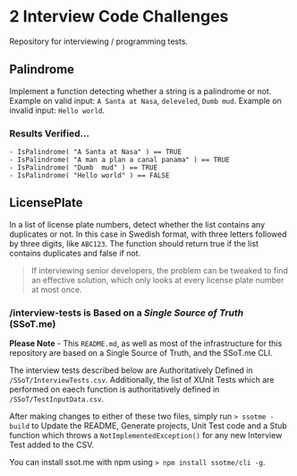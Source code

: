 # 2 Interview Code Challenges
Repository for interviewing / programming tests. 


## Palindrome
Implement a function detecting whether a string is a palindrome or not.
Example on valid input: `A Santa at Nasa`, `deleveled`, `Dumb mud`.
Example on invalid input: `Hello world`.
### Results Verified...
    - IsPalindrome( "A Santa at Nasa" ) == TRUE
    - IsPalindrome( "A man a plan a canal panama" ) == TRUE
    - IsPalindrome( "Dumb  mud" ) == TRUE
    - IsPalindrome( "Hello world" ) == FALSE

    

## LicensePlate
In a list of license plate numbers, detect whether the list contains any duplicates or not. 
In this case in Swedish format, with three letters followed by three digits, like `ABC123`.
The function should return true if the list contains duplicates and false if not.

> If interviewing senior developers, the problem can be tweaked to find an effective solution, which only looks at every license plate number at most once.
    

                        
### **/interview-tests** is Based on a *Single Source of Truth* (SSoT.me)
**Please Note** - This `README.md`, as well as most of the infrastructure for this repository are based on a Single Source of Truth, and the SSoT.me CLI.

The interview tests described below are Authoritatively Defined in `/SSoT/InterviewTests.csv`.  Additionally, the list of XUnit Tests which are performed on eaech function is authoritatively defined in `/SSoT/TestInputData.csv`.  

After making changes to either of these two files, simply run `> ssotme -build` to Update the README, Generate projects, Unit Test code and a Stub function which throws a `NotImplementedException()` for any new Interview Test added to the CSV.

You can install ssot.me with npm using `> npm install ssotme/cli -g`.  

